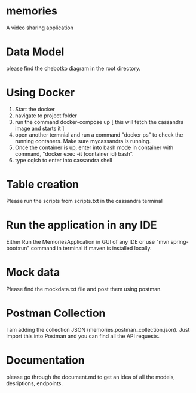 # memories
A video sharing application

# Data Model
please find the chebotko diagram in the root directory.

# Using Docker
1. Start the docker
2. navigate to project folder
3. run the command docker-compose up [ this will fetch the cassandra image and starts it ]
4. open another termnial and run a command "docker ps" to check the running contaners. Make sure mycassandra is running.
5. Once the container is up, enter into bash mode in container with command, "docker exec -it (container id) bash".
6. type cqlsh to enter into cassandra shell

# Table creation 
Please run the scripts from scripts.txt in the cassandra terminal

# Run the application in any IDE
Either Run the MemoriesApplication in GUI of any IDE or use "mvn spring-boot:run" command in terminal if maven is installed locally.

# Mock data
Please find the mockdata.txt file and post them using postman.

# Postman Collection
I am adding the collection JSON (memories.postman_collection.json). Just import this into Postman and you can find all the API requests.

# Documentation
please go through the document.md to get an idea of all the models, desriptions, endpoints.
